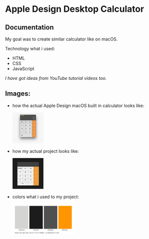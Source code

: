 # Apple Design Desktop Calculator 

## Documentation

My goal was to create similar calculator like on macOS.

Technology what i used:
* HTML
* CSS
* JavaScript

_I have got ideas from YouTube tutorial videos too._

## Images:

- how the actual Apple Design macOS built in calculator looks like: <br/>

  <img src="Images/target.jpg" alt="target" width="100" height="100">
  

- how my actual project looks like: <br/>

  <img src="Images/result.jpg" alt="myApp" width="100" height="100">
  
- colors what i used to my project: <br/>

  <img src="Images/color.jpg" alt="colors" width="200" height="100">

